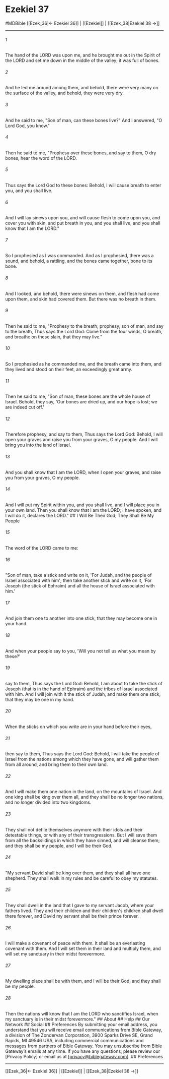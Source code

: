 # Ezekiel 37
#MDBible
[[Ezek_36|← Ezekiel 36]] | [[Ezekiel]] | [[Ezek_38|Ezekiel 38 →]]

***


###### 1 
The hand of the LORD was upon me, and he brought me out in the Spirit of the LORD and set me down in the middle of the valley; it was full of bones. 

###### 2 
And he led me around among them, and behold, there were very many on the surface of the valley, and behold, they were very dry. 

###### 3 
And he said to me, "Son of man, can these bones live?" And I answered, "O Lord God, you know." 

###### 4 
Then he said to me, "Prophesy over these bones, and say to them, O dry bones, hear the word of the LORD. 

###### 5 
Thus says the Lord God to these bones: Behold, I will cause breath to enter you, and you shall live. 

###### 6 
And I will lay sinews upon you, and will cause flesh to come upon you, and cover you with skin, and put breath in you, and you shall live, and you shall know that I am the LORD." 

###### 7 
So I prophesied as I was commanded. And as I prophesied, there was a sound, and behold, a rattling, and the bones came together, bone to its bone. 

###### 8 
And I looked, and behold, there were sinews on them, and flesh had come upon them, and skin had covered them. But there was no breath in them. 

###### 9 
Then he said to me, "Prophesy to the breath; prophesy, son of man, and say to the breath, Thus says the Lord God: Come from the four winds, O breath, and breathe on these slain, that they may live." 

###### 10 
So I prophesied as he commanded me, and the breath came into them, and they lived and stood on their feet, an exceedingly great army. 

###### 11 
Then he said to me, "Son of man, these bones are the whole house of Israel. Behold, they say, 'Our bones are dried up, and our hope is lost; we are indeed cut off.' 

###### 12 
Therefore prophesy, and say to them, Thus says the Lord God: Behold, I will open your graves and raise you from your graves, O my people. And I will bring you into the land of Israel. 

###### 13 
And you shall know that I am the LORD, when I open your graves, and raise you from your graves, O my people. 

###### 14 
And I will put my Spirit within you, and you shall live, and I will place you in your own land. Then you shall know that I am the LORD; I have spoken, and I will do it, declares the LORD." ## I Will Be Their God; They Shall Be My People 

###### 15 
The word of the LORD came to me: 

###### 16 
"Son of man, take a stick and write on it, 'For Judah, and the people of Israel associated with him'; then take another stick and write on it, 'For Joseph (the stick of Ephraim) and all the house of Israel associated with him.' 

###### 17 
And join them one to another into one stick, that they may become one in your hand. 

###### 18 
And when your people say to you, 'Will you not tell us what you mean by these?' 

###### 19 
say to them, Thus says the Lord God: Behold, I am about to take the stick of Joseph (that is in the hand of Ephraim) and the tribes of Israel associated with him. And I will join with it the stick of Judah, and make them one stick, that they may be one in my hand. 

###### 20 
When the sticks on which you write are in your hand before their eyes, 

###### 21 
then say to them, Thus says the Lord God: Behold, I will take the people of Israel from the nations among which they have gone, and will gather them from all around, and bring them to their own land. 

###### 22 
And I will make them one nation in the land, on the mountains of Israel. And one king shall be king over them all, and they shall be no longer two nations, and no longer divided into two kingdoms. 

###### 23 
They shall not defile themselves anymore with their idols and their detestable things, or with any of their transgressions. But I will save them from all the backslidings in which they have sinned, and will cleanse them; and they shall be my people, and I will be their God. 

###### 24 
"My servant David shall be king over them, and they shall all have one shepherd. They shall walk in my rules and be careful to obey my statutes. 

###### 25 
They shall dwell in the land that I gave to my servant Jacob, where your fathers lived. They and their children and their children's children shall dwell there forever, and David my servant shall be their prince forever. 

###### 26 
I will make a covenant of peace with them. It shall be an everlasting covenant with them. And I will set them in their land and multiply them, and will set my sanctuary in their midst forevermore. 

###### 27 
My dwelling place shall be with them, and I will be their God, and they shall be my people. 

###### 28 
Then the nations will know that I am the LORD who sanctifies Israel, when my sanctuary is in their midst forevermore." ## About ## Help ## Our Network ## Social ## Preferences By submitting your email address, you understand that you will receive email communications from Bible Gateway, a division of The Zondervan Corporation, 3900 Sparks Drive SE, Grand Rapids, MI 49546 USA, including commercial communications and messages from partners of Bible Gateway. You may unsubscribe from Bible Gateway&rsquo;s emails at any time. If you have any questions, please review our [Privacy Policy] or email us at [privacy@biblegateway.com]. ## Preferences

***

[[Ezek_36|← Ezekiel 36]] | [[Ezekiel]] | [[Ezek_38|Ezekiel 38 →]]
